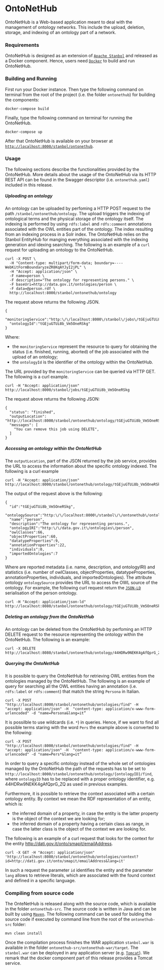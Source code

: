 # OntoNetHub

OntoNetHub is a Web-based application meant to deal with the management of ontology networks.
This include the upload, deletion, storage, and indexing of an ontology part of a network.

### Requirements

OntoNetHub is designed as an extension of [`Apache Stanbol`](https://stanbol.apache.org/) and released as a Docker component. Hence, users need [`Docker`](https://docs.docker.com/) to build and run OntoNetHub.

### Building and Running

First run your Docker instance. Then type the following command on terminal from the root of the project (i.e. the folder `ontonethub`) for building the components:

```
docker-compose build
```

Finally, type the following command on terminal for running the OntoNetHub.

```
docker-compose up
```

After that OntoNetHub is available on your browser at [`http://localhost:8000/stanbol/ontonethub`](http://localhost:8000/stanbol/ontonethub).

### Usage
The following sections describe the functionalities provided by the OntoNetHub. More details about the usage of the OntoNetHub via its HTTP REST API can be found in the Swagger descriptor (i.e. `ontonethub.yaml`) included in this release.

##### Uploading an ontology
An ontology can be uploaded by perfoming a HTTP POST request to the path `/stanbol/ontonethub/ontology`. The upload triggers the indexing of ontological terms and the physical storage of the ontology itself. The indexing is performed by using `rdfs:label` and `rdfs:comment` annotations associated with the OWL entities part of the ontology. The index resulting from an indexing process in a Solr index. The OntoNetHub relies on the Stanbol EntityHub for manging everything associated with the indexing generation and idexing searching.
The following is an example of a `curl` request for uploading an ontology to the OntoNetHub.

```
curl -X POST \
  -H "Content-type: multipart/form-data; boundary=----WebKitFormBoundaryzeZR8KqAYJyI2jPL" \
  -H "Accept: application/json" \
  -F name=person \
  -F description="The ontology for representing persons." \
  -F baseUri=http://data.gov.it/ontologies/person \
  -F data=@person.rdf \
  http://localhost:8000/stanbol/ontonethub/ontology
``` 
The request above returns the following JSON.
```
{
  "monitoringService":"http:\/\/localhost:8000\/stanbol\/jobs\/tGEjuGTUi8b_Vm5OneRSkg",
  "ontologyId":"tGEjuGTUi8b_Vm5OneRSkg"
}
```
Where:
 - the `monitoringService` represent the resource to query for obtaining the status (i.e. finished, running, aborted) of the job associated with the upload of an ontology;
 - the `ontologyId` is the identifier of the ontology within the OntoNetHub.
 
The URL provided by the `monitoringService` can be queried via HTTP GET. The following is a curl example.

```
curl -H "Accept: application/json" http://localhost:8000/stanbol/jobs/tGEjuGTUi8b_Vm5OneRSkg
```
The request above returns the following JSON:
```
{
  "status": "finished",
  "outputLocation": "http://localhost:8000/stanbol/ontonethub/ontology/tGEjuGTUi8b_Vm5OneRSkg",
  "messages": [
    "You can remove this job using DELETE",
  ]
}
```

##### Accessing an ontology within the OntoNetHub
The `outputLocation`, part of the JSON returned by the job service, provides the URL to access the information about the specific ontology indexed. The following is a curl example
```
curl -H "Accept: application/json" http://localhost:8000/stanbol/ontonethub/ontology/tGEjuGTUi8b_Vm5OneRSkg
```
The output of the request above is the following:
```
{
  "id":"tGEjuGTUi8b_Vm5OneRSkg",
  "ontologySource":"http:\/\/localhost:8000\/stanbol\/\/ontonethub\/ontology\/tGEjuGTUi8b_Vm5OneRSkg\/source",
  "name":"person",
  "description":"The ontology for representing persons.",
  "ontologyIRI":"http:\/\/data.gov.it\/ontologies\/person",
  "owlClasses":66,
  "objectProperties":60,
  "datatypeProperties":9,
  "annotationProperties":22,
  "individuals":0,
  "importedOntologies":7
}
```
Where are reported metadata (i.e. name, description, and ontologyIRI) and statistics (i.e.
number of owlClasses, objectProperties, datatypeProperties, annotationProperties, individuals, and importedOntologies). The attribute ontology `ontologySource` provides the URL to access the OWL source of the ontology. For example, the following curl request return the [`JSON-LD`](https://json-ld.org/) serialisation of the person ontology.
```
curl -H "Accept: application/json-ld" http://localhost:8080/stanbol/ontonethub/ontology/tGEjuGTUi8b_Vm5OneRSkg/source
```

##### Deleting an ontology from the OntoNetHub
An ontology can be deleted from the OntoNetHub by perfoming an HTTP DELETE request to the resource representing the ontology within the OntoNetHub. The following is an example:
```
curl -X DELETE http://localhost:8080/stanbol/ontonethub/ontology/44HDRw9NEKK4gAfQprG_ZQ
```

##### Querying the OntoNetHub
It is possible to query the OntoNetHub for retrieving OWL entities from the ontologies managed by the OntoNetHub. The following is an example of query for searching all the OWL entities having an annotation (i.e. `rdfs:label` or `rdfs:comment`) that match the string `Persona` in Italian.
```
curl -X POST "http://localhost:8000/stanbol/ontonethub/ontologies/find" -H  "accept: application/json" -H  "content-type: application/x-www-form-urlencoded" -d "name=Persona&lang=it”
```
It is possilble to use wildcards (i.e. `*`) in queries. Hence, if we want to find all possible terms staring with the word `Pers` the example above is converted to the following:
```
curl -X POST "http://localhost:8000/stanbol/ontonethub/ontologies/find" -H  "accept: application/json" -H  "content-type: application/x-www-form-urlencoded" -d "name=Pers*&lang=it”
```
In order to query a specific ontology instead of the whole set of ontologies managed by the OntoNetHub the path of the requests has to be set to `http://localhost:8000/stanbol/ontonethub/ontology/{ontologyID}/find`, where `ontologyID` has to be replaced with a proper ontology identifier, e.g. 44HDRw9NEKK4gAfQprG_ZQ as used in previous examples.

Furthermore, it is possible to retrieve the context associated with a certain ontology entity. By context we mean the RDF representation of an entity, which is:
 - the inferred domain of a property, in case the entity is the latter property is the object of the context we are looking for; 
 - the inferred domain of a property having a certain class as range, in case the latter class is the object of the context we are looking for.

The following is an example of a curl request that looks for the context for the entity http://dati.gov.it/onto/smapit/emailAddress.
```
curl -X GET -H "Accept: application/json" 'http://localhost:8080/stanbol/ontonethub/ontologies/context?id=http://dati.gov.it/onto/smapit/emailAddress&lang=it' 
```
In such a request the parameter `id` identifies the entity and the parameter `lang` allows to retrieve literals, which are associated with the found context and defined in a specific language.

### Compiling from source code
The OnteNetHub is released along with the source code, which is available in the folder `ontonethub-src`. The source code is written in Java and can be built by using [`Maven`](https://maven.apache.org/). The following command can be used for bulding the source code if executed by command line from the root of the `ontonethub-src` folder:
```
mvn clean install
```
Once the compilation process finishes the WAR application `stanbol.war` is available in the folder `ontonethub-src/ontonethub-war/target`. The `stanbol.war` can be deployed in any application server (e.g. [`Tomcat`](https://tomcat.apache.org/)). We remark that the docker component part of this release provides a Tomcat service.